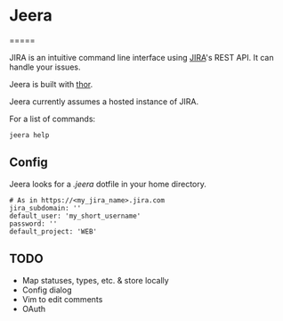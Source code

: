 # Jeera
=====

JIRA is an intuitive command line interface using [JIRA]()'s REST API. It can handle your issues.

Jeera is built with [thor]().

Jeera currently assumes a hosted instance of JIRA.


For a list of commands:
```
jeera help
```

## Config

Jeera looks for a *.jeera* dotfile in your home directory.

```
# As in https://<my_jira_name>.jira.com
jira_subdomain: ''
default_user: 'my_short_username'
password: ''
default_project: 'WEB'
```

## TODO

* Map statuses, types, etc. & store locally
* Config dialog
* Vim to edit comments
* OAuth
